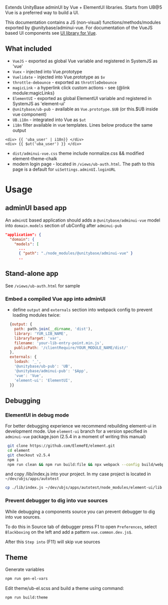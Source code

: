Extends UnityBase adminUI by Vue + ElementUI libraries.
Starts from UB@5 Vue is a preferred way to build a UI.

This documentation contains a JS (non-visual) functions/methods/modules exported by @unitybase/adminui-vue.
For documentation of the VueJS based UI components see [UI library for Vue](/api/adminui-vue/index.html).

## What included
 - `VueJS` - exported as global Vue variable and registered in SystemJS as 'vue'
 - `Vuex` - injected into Vue.prototype 
 - `Vuelidate` - injected into Vue.prototype as `$v` 
 - `throttle-debounce` - exported as `throttleDebounce`
 - `magicLink` - a hyperlink click custom actions - see {@link module:magicLinks}  
 - `ElementUI` - exported as global ElementUI variable and registered in SystemJS as 'element-ui'
 - `@unitybase/ub-pub` - available as `Vue.prototype.$UB` (or this.$UB inside vue component)  
 - `UB.i18n` - integrated into Vue as `$ut`
 - `i18n` filter available in vue templates. Lines below produce the same output
 ```vue
 <div> {{ 'uba_user' | i18n}} </div>
 <div> {{ $ut('uba_user') }} </div>
```
 - `dist/adminui-vue.css` theme include normalize.css && modified element-theme-chalk
 - modern login page - located in `/views/ub-auth.html`. The path to this page is a default for `uiSettings.adminUI.loginURL`

# Usage
## adminUI based app
 An `adminUI` based application should adds a `@unitybase/adminui-vue` model into `domain.models`
 section of ubConfig after `adminui-pub`

```json
"application": {
  "domain": {
    "models": [
      ...
      { "path": "./node_modules/@unitybase/adminui-vue" }
      ..
```

## Stand-alone app
See `/views/ub-auth.html` for sample

### Embed a compiled Vue app into adminUI
- define `output` and `externals` section into webpack config to prevent loading modules twice:

```javascript
  {output: {
    path: path.join(__dirname, 'dist'),
    library: 'YUR_LIB_NAME',
    libraryTarget: 'var',
    filename: 'your-lib-entry-point.min.js',
    publicPath: '/clientRequire/YOUR_MODULE_NAME/dist/'
  },
  externals: {
    lodash: '_',
    '@unitybase/ub-pub': 'UB',
    '@unitybase/adminui-pub': '$App',
    'vue': 'Vue',
    'element-ui': 'ElementUI',
  }}
```

## Debugging
### ElementUI in debug mode 
 For better debugging experience we recommend rebuilding element-ui in development mode.
 Use `element-ui` branch for a version specified in `adminui-vue` package.json (2.5.4 in a moment of writing this manual)
 
 ```bash
  git clone https://github.com/ElemeFE/element.git
  cd element
  git checkout v2.5.4
  npm i
  npm run clean && npm run build:file && npx webpack --config build/webpack.conf.js --mode development
```

 and copy /lib/index.js into your project. In my case project is located in `~/dev/ubjs/apps/autotest`  
 
 ```bash
 cp ./lib/index.js ~/dev/ubjs/apps/autotest/node_modules/element-ui/lib
 ```

### Prevent debugger to dig into vue sources
 While debugging a components source you can prevent debugger to dig into vue sources.
 
 To do this in Source tab of debugger press F1 to open `Preferences`,
 select `Blackboxing` on the left and add a pattern `vue.common.dev.js$`.
 
 After this `Step into` (F11) will skip vue sources
   
## Theme
Generate variables 
```bash
npm run gen-el-vars
```

Edit theme/ub-el.scss and build a theme using command:

```bash
npm run build:theme
```
